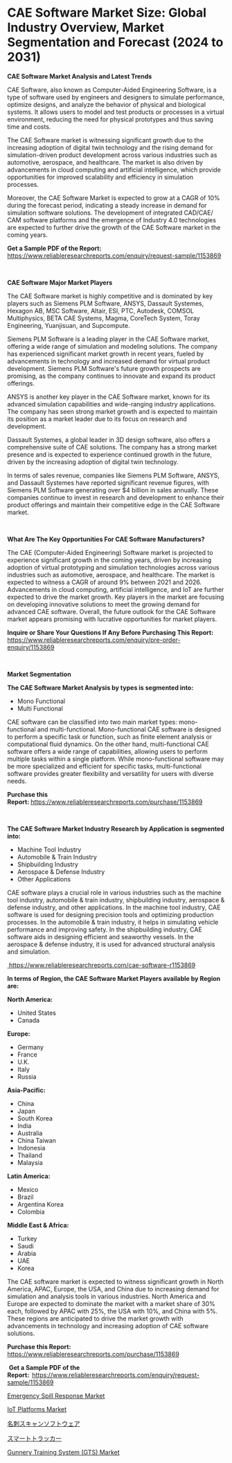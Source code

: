 <p><h1>CAE Software Market Size: Global Industry Overview, Market Segmentation and Forecast (2024 to 2031)</h1></p><p><strong>CAE Software Market Analysis and Latest Trends</strong></p>
<p><p>CAE Software, also known as Computer-Aided Engineering Software, is a type of software used by engineers and designers to simulate performance, optimize designs, and analyze the behavior of physical and biological systems. It allows users to model and test products or processes in a virtual environment, reducing the need for physical prototypes and thus saving time and costs.</p><p>The CAE Software market is witnessing significant growth due to the increasing adoption of digital twin technology and the rising demand for simulation-driven product development across various industries such as automotive, aerospace, and healthcare. The market is also driven by advancements in cloud computing and artificial intelligence, which provide opportunities for improved scalability and efficiency in simulation processes.</p><p>Moreover, the CAE Software Market is expected to grow at a CAGR of 10% during the forecast period, indicating a steady increase in demand for simulation software solutions. The development of integrated CAD/CAE/ CAM software platforms and the emergence of Industry 4.0 technologies are expected to further drive the growth of the CAE Software market in the coming years.</p></p>
<p><strong>Get a Sample PDF of the Report:&nbsp;</strong> <a href="https://www.reliableresearchreports.com/enquiry/request-sample/1153869">https://www.reliableresearchreports.com/enquiry/request-sample/1153869</a></p>
<p>&nbsp;</p>
<p><strong>CAE Software Major Market Players</strong></p>
<p><p>The CAE Software market is highly competitive and is dominated by key players such as Siemens PLM Software, ANSYS, Dassault Systemes, Hexagon AB, MSC Software, Altair, ESI, PTC, Autodesk, COMSOL Multiphysics, BETA CAE Systems, Magma, CoreTech System, Toray Engineering, Yuanjisuan, and Supcompute.</p><p>Siemens PLM Software is a leading player in the CAE Software market, offering a wide range of simulation and modeling solutions. The company has experienced significant market growth in recent years, fueled by advancements in technology and increased demand for virtual product development. Siemens PLM Software's future growth prospects are promising, as the company continues to innovate and expand its product offerings.</p><p>ANSYS is another key player in the CAE Software market, known for its advanced simulation capabilities and wide-ranging industry applications. The company has seen strong market growth and is expected to maintain its position as a market leader due to its focus on research and development.</p><p>Dassault Systemes, a global leader in 3D design software, also offers a comprehensive suite of CAE solutions. The company has a strong market presence and is expected to experience continued growth in the future, driven by the increasing adoption of digital twin technology.</p><p>In terms of sales revenue, companies like Siemens PLM Software, ANSYS, and Dassault Systemes have reported significant revenue figures, with Siemens PLM Software generating over $4 billion in sales annually. These companies continue to invest in research and development to enhance their product offerings and maintain their competitive edge in the CAE Software market.</p></p>
<p>&nbsp;</p>
<p><strong>What Are The Key Opportunities For CAE Software Manufacturers?</strong></p>
<p><p>The CAE (Computer-Aided Engineering) Software market is projected to experience significant growth in the coming years, driven by increasing adoption of virtual prototyping and simulation technologies across various industries such as automotive, aerospace, and healthcare. The market is expected to witness a CAGR of around 9% between 2021 and 2026. Advancements in cloud computing, artificial intelligence, and IoT are further expected to drive the market growth. Key players in the market are focusing on developing innovative solutions to meet the growing demand for advanced CAE software. Overall, the future outlook for the CAE Software market appears promising with lucrative opportunities for market players.</p></p>
<p><strong>Inquire or Share Your Questions If Any Before Purchasing This Report:</strong> <a href="https://www.reliableresearchreports.com/enquiry/pre-order-enquiry/1153869">https://www.reliableresearchreports.com/enquiry/pre-order-enquiry/1153869</a></p>
<p>&nbsp;</p>
<p><strong>Market Segmentation</strong></p>
<p><strong>The CAE Software Market Analysis by types is segmented into:</strong></p>
<p><ul><li>Mono Functional</li><li>Multi Functional</li></ul></p>
<p><p>CAE software can be classified into two main market types: mono-functional and multi-functional. Mono-functional CAE software is designed to perform a specific task or function, such as finite element analysis or computational fluid dynamics. On the other hand, multi-functional CAE software offers a wide range of capabilities, allowing users to perform multiple tasks within a single platform. While mono-functional software may be more specialized and efficient for specific tasks, multi-functional software provides greater flexibility and versatility for users with diverse needs.</p></p>
<p><strong>Purchase this Report:&nbsp;</strong><a href="https://www.reliableresearchreports.com/purchase/1153869">https://www.reliableresearchreports.com/purchase/1153869</a></p>
<p>&nbsp;</p>
<p><strong>The CAE Software Market Industry Research by Application is segmented into:</strong></p>
<p><ul><li>Machine Tool Industry</li><li>Automobile & Train Industry</li><li>Shipbuilding Industry</li><li>Aerospace & Defense Industry</li><li>Other Applications</li></ul></p>
<p><p>CAE software plays a crucial role in various industries such as the machine tool industry, automobile & train industry, shipbuilding industry, aerospace & defense industry, and other applications. In the machine tool industry, CAE software is used for designing precision tools and optimizing production processes. In the automobile & train industry, it helps in simulating vehicle performance and improving safety. In the shipbuilding industry, CAE software aids in designing efficient and seaworthy vessels. In the aerospace & defense industry, it is used for advanced structural analysis and simulation.</p></p>
<p><a href="https://www.reliableresearchreports.com/cae-software-r1153869">&nbsp;https://www.reliableresearchreports.com/cae-software-r1153869</a></p>
<p><strong>In terms of Region, the CAE Software Market Players available by Region are:</strong></p>
<p>
    <p> <strong> North America: </strong>
        <ul>
            <li>United States</li>
            <li>Canada</li>
        </ul>
        </p> 
    <p> <strong> Europe: </strong>
        <ul>
            <li>Germany</li>
            <li>France</li>
            <li>U.K.</li>
            <li>Italy</li>
            <li>Russia</li>
        </ul>
        </p> 
    <p> <strong> Asia-Pacific: </strong>
        <ul>
            <li>China</li>
            <li>Japan</li>
            <li>South Korea</li>
            <li>India</li>
            <li>Australia</li>
            <li>China Taiwan</li>
            <li>Indonesia</li>
            <li>Thailand</li>
            <li>Malaysia</li>
        </ul>
        </p> 
    <p> <strong> Latin America: </strong>
        <ul>
            <li>Mexico</li>
            <li>Brazil</li>
            <li>Argentina Korea</li>
            <li>Colombia</li>
        </ul>
        </p> 
    <p> <strong> Middle East & Africa: </strong>
        <ul>
            <li>Turkey</li>
            <li>Saudi</li>
            <li>Arabia</li>
            <li>UAE</li>
            <li>Korea</li>
        </ul>
    </p>
    </p>
<p><p>The CAE software market is expected to witness significant growth in North America, APAC, Europe, the USA, and China due to increasing demand for simulation and analysis tools in various industries. North America and Europe are expected to dominate the market with a market share of 30% each, followed by APAC with 25%, the USA with 10%, and China with 5%. These regions are anticipated to drive the market growth with advancements in technology and increasing adoption of CAE software solutions.</p></p>
<p><strong>Purchase this Report: </strong><a href="https://www.reliableresearchreports.com/purchase/1153869">https://www.reliableresearchreports.com/purchase/1153869</a></p>
<p>&nbsp;<strong>Get a Sample PDF of the Report:&nbsp;&nbsp;</strong><a href="https://www.reliableresearchreports.com/enquiry/request-sample/1153869">https://www.reliableresearchreports.com/enquiry/request-sample/1153869</a></p>
<p><strong></strong></p>
<p><p><a href="https://github.com/Glendatilghmankmgz0rbhwpy/Market-Research-Report-List-2/blob/main/emergency-spill-response-market.md">Emergency Spill Response Market</a></p><p><a href="https://github.com/DeonteStanton2023/Market-Research-Report-List-1/blob/main/iot-platforms-market.md">IoT Platforms Market</a></p><p><a href="https://github.com/RudySimonis2023/Market-Research-Report-List-1/blob/main/162629559999.md">名刺スキャンソフトウェア</a></p><p><a href="https://github.com/mm14022023/Market-Research-Report-List-1/blob/main/539864959998.md">スマートトラッカー</a></p><p><a href="https://www.linkedin.com/pulse/gunnery-training-system-gts-market-size-growth-outlook-from-rvmke">Gunnery Training System (GTS) Market</a></p></p>